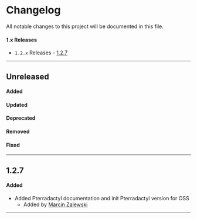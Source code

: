 # Changelog

All notable changes to this project will be documented in this file.

#### 1.x Releases
- `1.2.x` Releases - [1.2.7](#127)

---
## Unreleased

#### Added

#### Updated

#### Deprecated

#### Removed

#### Fixed

---

## 1.2.7

#### Added
- Added Pterradactyl documentation and init Pterradactyl version for OSS
  - Added by [Marcin Zalewski](https://github.com/mzalew_nike)

---
